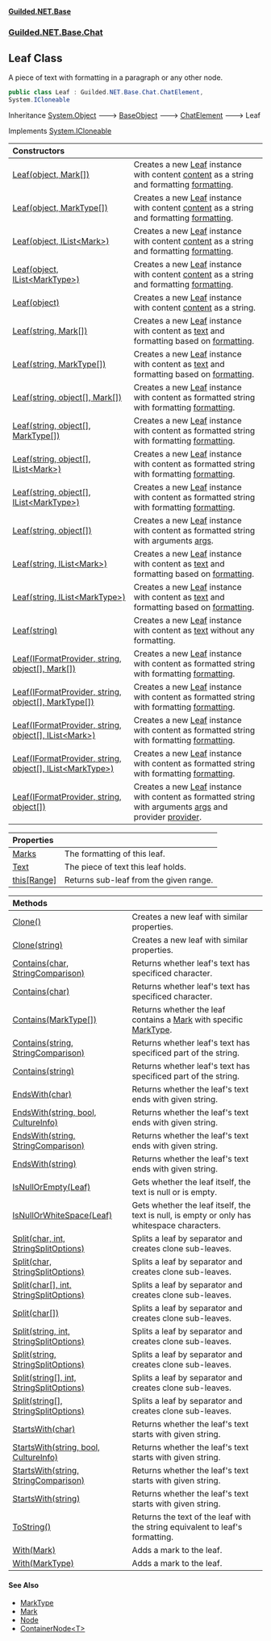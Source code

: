 #### [Guilded.NET.Base](Guilded_NET_Base.md 'Guilded.NET.Base')
### [Guilded.NET.Base.Chat](Guilded_NET_Base.md#Guilded_NET_Base_Chat 'Guilded.NET.Base.Chat')
## Leaf Class
A piece of text with formatting in a paragraph or any other node.  
```csharp
public class Leaf : Guilded.NET.Base.Chat.ChatElement,
System.ICloneable
```

Inheritance [System.Object](https://docs.microsoft.com/en-us/dotnet/api/System.Object 'System.Object') &#129106; [BaseObject](BaseObject.md 'Guilded.NET.Base.BaseObject') &#129106; [ChatElement](ChatElement.md 'Guilded.NET.Base.Chat.ChatElement') &#129106; Leaf  

Implements [System.ICloneable](https://docs.microsoft.com/en-us/dotnet/api/System.ICloneable 'System.ICloneable')  

| Constructors | |
| :--- | :--- |
| [Leaf(object, Mark[])](Leaf_Leaf(object_Mark__).md 'Guilded.NET.Base.Chat.Leaf.Leaf(object, Guilded.NET.Base.Chat.Mark[])') | Creates a new [Leaf](Leaf.md 'Guilded.NET.Base.Chat.Leaf') instance with content [content](Leaf_Leaf(object_Mark__).md#Guilded_NET_Base_Chat_Leaf_Leaf(object_Guilded_NET_Base_Chat_Mark__)_content 'Guilded.NET.Base.Chat.Leaf.Leaf(object, Guilded.NET.Base.Chat.Mark[]).content') as a string and formatting [formatting](Leaf_Leaf(object_Mark__).md#Guilded_NET_Base_Chat_Leaf_Leaf(object_Guilded_NET_Base_Chat_Mark__)_formatting 'Guilded.NET.Base.Chat.Leaf.Leaf(object, Guilded.NET.Base.Chat.Mark[]).formatting').<br/> |
| [Leaf(object, MarkType[])](Leaf_Leaf(object_MarkType__).md 'Guilded.NET.Base.Chat.Leaf.Leaf(object, Guilded.NET.Base.Chat.MarkType[])') | Creates a new [Leaf](Leaf.md 'Guilded.NET.Base.Chat.Leaf') instance with content [content](Leaf_Leaf(object_MarkType__).md#Guilded_NET_Base_Chat_Leaf_Leaf(object_Guilded_NET_Base_Chat_MarkType__)_content 'Guilded.NET.Base.Chat.Leaf.Leaf(object, Guilded.NET.Base.Chat.MarkType[]).content') as a string and formatting [formatting](Leaf_Leaf(object_MarkType__).md#Guilded_NET_Base_Chat_Leaf_Leaf(object_Guilded_NET_Base_Chat_MarkType__)_formatting 'Guilded.NET.Base.Chat.Leaf.Leaf(object, Guilded.NET.Base.Chat.MarkType[]).formatting').<br/> |
| [Leaf(object, IList&lt;Mark&gt;)](Leaf_Leaf(object_IList_Mark_).md 'Guilded.NET.Base.Chat.Leaf.Leaf(object, System.Collections.Generic.IList&lt;Guilded.NET.Base.Chat.Mark&gt;)') | Creates a new [Leaf](Leaf.md 'Guilded.NET.Base.Chat.Leaf') instance with content [content](Leaf_Leaf(object_IList_Mark_).md#Guilded_NET_Base_Chat_Leaf_Leaf(object_System_Collections_Generic_IList_Guilded_NET_Base_Chat_Mark_)_content 'Guilded.NET.Base.Chat.Leaf.Leaf(object, System.Collections.Generic.IList&lt;Guilded.NET.Base.Chat.Mark&gt;).content') as a string and formatting [formatting](Leaf_Leaf(object_IList_Mark_).md#Guilded_NET_Base_Chat_Leaf_Leaf(object_System_Collections_Generic_IList_Guilded_NET_Base_Chat_Mark_)_formatting 'Guilded.NET.Base.Chat.Leaf.Leaf(object, System.Collections.Generic.IList&lt;Guilded.NET.Base.Chat.Mark&gt;).formatting').<br/> |
| [Leaf(object, IList&lt;MarkType&gt;)](Leaf_Leaf(object_IList_MarkType_).md 'Guilded.NET.Base.Chat.Leaf.Leaf(object, System.Collections.Generic.IList&lt;Guilded.NET.Base.Chat.MarkType&gt;)') | Creates a new [Leaf](Leaf.md 'Guilded.NET.Base.Chat.Leaf') instance with content [content](Leaf_Leaf(object_IList_MarkType_).md#Guilded_NET_Base_Chat_Leaf_Leaf(object_System_Collections_Generic_IList_Guilded_NET_Base_Chat_MarkType_)_content 'Guilded.NET.Base.Chat.Leaf.Leaf(object, System.Collections.Generic.IList&lt;Guilded.NET.Base.Chat.MarkType&gt;).content') as a string and formatting [formatting](Leaf_Leaf(object_IList_MarkType_).md#Guilded_NET_Base_Chat_Leaf_Leaf(object_System_Collections_Generic_IList_Guilded_NET_Base_Chat_MarkType_)_formatting 'Guilded.NET.Base.Chat.Leaf.Leaf(object, System.Collections.Generic.IList&lt;Guilded.NET.Base.Chat.MarkType&gt;).formatting').<br/> |
| [Leaf(object)](Leaf_Leaf(object).md 'Guilded.NET.Base.Chat.Leaf.Leaf(object)') | Creates a new [Leaf](Leaf.md 'Guilded.NET.Base.Chat.Leaf') instance with content [content](Leaf_Leaf(object).md#Guilded_NET_Base_Chat_Leaf_Leaf(object)_content 'Guilded.NET.Base.Chat.Leaf.Leaf(object).content') as a string.<br/> |
| [Leaf(string, Mark[])](Leaf_Leaf(string_Mark__).md 'Guilded.NET.Base.Chat.Leaf.Leaf(string, Guilded.NET.Base.Chat.Mark[])') | Creates a new [Leaf](Leaf.md 'Guilded.NET.Base.Chat.Leaf') instance with content as [text](Leaf_Leaf(string_Mark__).md#Guilded_NET_Base_Chat_Leaf_Leaf(string_Guilded_NET_Base_Chat_Mark__)_text 'Guilded.NET.Base.Chat.Leaf.Leaf(string, Guilded.NET.Base.Chat.Mark[]).text') and formatting based on [formatting](Leaf_Leaf(string_Mark__).md#Guilded_NET_Base_Chat_Leaf_Leaf(string_Guilded_NET_Base_Chat_Mark__)_formatting 'Guilded.NET.Base.Chat.Leaf.Leaf(string, Guilded.NET.Base.Chat.Mark[]).formatting').<br/> |
| [Leaf(string, MarkType[])](Leaf_Leaf(string_MarkType__).md 'Guilded.NET.Base.Chat.Leaf.Leaf(string, Guilded.NET.Base.Chat.MarkType[])') | Creates a new [Leaf](Leaf.md 'Guilded.NET.Base.Chat.Leaf') instance with content as [text](Leaf_Leaf(string_MarkType__).md#Guilded_NET_Base_Chat_Leaf_Leaf(string_Guilded_NET_Base_Chat_MarkType__)_text 'Guilded.NET.Base.Chat.Leaf.Leaf(string, Guilded.NET.Base.Chat.MarkType[]).text') and formatting based on [formatting](Leaf_Leaf(string_MarkType__).md#Guilded_NET_Base_Chat_Leaf_Leaf(string_Guilded_NET_Base_Chat_MarkType__)_formatting 'Guilded.NET.Base.Chat.Leaf.Leaf(string, Guilded.NET.Base.Chat.MarkType[]).formatting').<br/> |
| [Leaf(string, object[], Mark[])](Leaf_Leaf(string_object___Mark__).md 'Guilded.NET.Base.Chat.Leaf.Leaf(string, object[], Guilded.NET.Base.Chat.Mark[])') | Creates a new [Leaf](Leaf.md 'Guilded.NET.Base.Chat.Leaf') instance with content as formatted string with formatting [formatting](Leaf_Leaf(string_object___Mark__).md#Guilded_NET_Base_Chat_Leaf_Leaf(string_object___Guilded_NET_Base_Chat_Mark__)_formatting 'Guilded.NET.Base.Chat.Leaf.Leaf(string, object[], Guilded.NET.Base.Chat.Mark[]).formatting').<br/> |
| [Leaf(string, object[], MarkType[])](Leaf_Leaf(string_object___MarkType__).md 'Guilded.NET.Base.Chat.Leaf.Leaf(string, object[], Guilded.NET.Base.Chat.MarkType[])') | Creates a new [Leaf](Leaf.md 'Guilded.NET.Base.Chat.Leaf') instance with content as formatted string with formatting [formatting](Leaf_Leaf(string_object___MarkType__).md#Guilded_NET_Base_Chat_Leaf_Leaf(string_object___Guilded_NET_Base_Chat_MarkType__)_formatting 'Guilded.NET.Base.Chat.Leaf.Leaf(string, object[], Guilded.NET.Base.Chat.MarkType[]).formatting').<br/> |
| [Leaf(string, object[], IList&lt;Mark&gt;)](Leaf_Leaf(string_object___IList_Mark_).md 'Guilded.NET.Base.Chat.Leaf.Leaf(string, object[], System.Collections.Generic.IList&lt;Guilded.NET.Base.Chat.Mark&gt;)') | Creates a new [Leaf](Leaf.md 'Guilded.NET.Base.Chat.Leaf') instance with content as formatted string with formatting [formatting](Leaf_Leaf(string_object___IList_Mark_).md#Guilded_NET_Base_Chat_Leaf_Leaf(string_object___System_Collections_Generic_IList_Guilded_NET_Base_Chat_Mark_)_formatting 'Guilded.NET.Base.Chat.Leaf.Leaf(string, object[], System.Collections.Generic.IList&lt;Guilded.NET.Base.Chat.Mark&gt;).formatting').<br/> |
| [Leaf(string, object[], IList&lt;MarkType&gt;)](Leaf_Leaf(string_object___IList_MarkType_).md 'Guilded.NET.Base.Chat.Leaf.Leaf(string, object[], System.Collections.Generic.IList&lt;Guilded.NET.Base.Chat.MarkType&gt;)') | Creates a new [Leaf](Leaf.md 'Guilded.NET.Base.Chat.Leaf') instance with content as formatted string with formatting [formatting](Leaf_Leaf(string_object___IList_MarkType_).md#Guilded_NET_Base_Chat_Leaf_Leaf(string_object___System_Collections_Generic_IList_Guilded_NET_Base_Chat_MarkType_)_formatting 'Guilded.NET.Base.Chat.Leaf.Leaf(string, object[], System.Collections.Generic.IList&lt;Guilded.NET.Base.Chat.MarkType&gt;).formatting').<br/> |
| [Leaf(string, object[])](Leaf_Leaf(string_object__).md 'Guilded.NET.Base.Chat.Leaf.Leaf(string, object[])') | Creates a new [Leaf](Leaf.md 'Guilded.NET.Base.Chat.Leaf') instance with content as formatted string with arguments [args](Leaf_Leaf(string_object__).md#Guilded_NET_Base_Chat_Leaf_Leaf(string_object__)_args 'Guilded.NET.Base.Chat.Leaf.Leaf(string, object[]).args').<br/> |
| [Leaf(string, IList&lt;Mark&gt;)](Leaf_Leaf(string_IList_Mark_).md 'Guilded.NET.Base.Chat.Leaf.Leaf(string, System.Collections.Generic.IList&lt;Guilded.NET.Base.Chat.Mark&gt;)') | Creates a new [Leaf](Leaf.md 'Guilded.NET.Base.Chat.Leaf') instance with content as [text](Leaf_Leaf(string_IList_Mark_).md#Guilded_NET_Base_Chat_Leaf_Leaf(string_System_Collections_Generic_IList_Guilded_NET_Base_Chat_Mark_)_text 'Guilded.NET.Base.Chat.Leaf.Leaf(string, System.Collections.Generic.IList&lt;Guilded.NET.Base.Chat.Mark&gt;).text') and formatting based on [formatting](Leaf_Leaf(string_IList_Mark_).md#Guilded_NET_Base_Chat_Leaf_Leaf(string_System_Collections_Generic_IList_Guilded_NET_Base_Chat_Mark_)_formatting 'Guilded.NET.Base.Chat.Leaf.Leaf(string, System.Collections.Generic.IList&lt;Guilded.NET.Base.Chat.Mark&gt;).formatting').<br/> |
| [Leaf(string, IList&lt;MarkType&gt;)](Leaf_Leaf(string_IList_MarkType_).md 'Guilded.NET.Base.Chat.Leaf.Leaf(string, System.Collections.Generic.IList&lt;Guilded.NET.Base.Chat.MarkType&gt;)') | Creates a new [Leaf](Leaf.md 'Guilded.NET.Base.Chat.Leaf') instance with content as [text](Leaf_Leaf(string_IList_MarkType_).md#Guilded_NET_Base_Chat_Leaf_Leaf(string_System_Collections_Generic_IList_Guilded_NET_Base_Chat_MarkType_)_text 'Guilded.NET.Base.Chat.Leaf.Leaf(string, System.Collections.Generic.IList&lt;Guilded.NET.Base.Chat.MarkType&gt;).text') and formatting based on [formatting](Leaf_Leaf(string_IList_MarkType_).md#Guilded_NET_Base_Chat_Leaf_Leaf(string_System_Collections_Generic_IList_Guilded_NET_Base_Chat_MarkType_)_formatting 'Guilded.NET.Base.Chat.Leaf.Leaf(string, System.Collections.Generic.IList&lt;Guilded.NET.Base.Chat.MarkType&gt;).formatting').<br/> |
| [Leaf(string)](Leaf_Leaf(string).md 'Guilded.NET.Base.Chat.Leaf.Leaf(string)') | Creates a new [Leaf](Leaf.md 'Guilded.NET.Base.Chat.Leaf') instance with content as [text](Leaf_Leaf(string).md#Guilded_NET_Base_Chat_Leaf_Leaf(string)_text 'Guilded.NET.Base.Chat.Leaf.Leaf(string).text') without any formatting.<br/> |
| [Leaf(IFormatProvider, string, object[], Mark[])](Leaf_Leaf(IFormatProvider_string_object___Mark__).md 'Guilded.NET.Base.Chat.Leaf.Leaf(System.IFormatProvider, string, object[], Guilded.NET.Base.Chat.Mark[])') | Creates a new [Leaf](Leaf.md 'Guilded.NET.Base.Chat.Leaf') instance with content as formatted string with formatting [formatting](Leaf_Leaf(IFormatProvider_string_object___Mark__).md#Guilded_NET_Base_Chat_Leaf_Leaf(System_IFormatProvider_string_object___Guilded_NET_Base_Chat_Mark__)_formatting 'Guilded.NET.Base.Chat.Leaf.Leaf(System.IFormatProvider, string, object[], Guilded.NET.Base.Chat.Mark[]).formatting').<br/> |
| [Leaf(IFormatProvider, string, object[], MarkType[])](Leaf_Leaf(IFormatProvider_string_object___MarkType__).md 'Guilded.NET.Base.Chat.Leaf.Leaf(System.IFormatProvider, string, object[], Guilded.NET.Base.Chat.MarkType[])') | Creates a new [Leaf](Leaf.md 'Guilded.NET.Base.Chat.Leaf') instance with content as formatted string with formatting [formatting](Leaf_Leaf(IFormatProvider_string_object___MarkType__).md#Guilded_NET_Base_Chat_Leaf_Leaf(System_IFormatProvider_string_object___Guilded_NET_Base_Chat_MarkType__)_formatting 'Guilded.NET.Base.Chat.Leaf.Leaf(System.IFormatProvider, string, object[], Guilded.NET.Base.Chat.MarkType[]).formatting').<br/> |
| [Leaf(IFormatProvider, string, object[], IList&lt;Mark&gt;)](Leaf_Leaf(IFormatProvider_string_object___IList_Mark_).md 'Guilded.NET.Base.Chat.Leaf.Leaf(System.IFormatProvider, string, object[], System.Collections.Generic.IList&lt;Guilded.NET.Base.Chat.Mark&gt;)') | Creates a new [Leaf](Leaf.md 'Guilded.NET.Base.Chat.Leaf') instance with content as formatted string with formatting [formatting](Leaf_Leaf(IFormatProvider_string_object___IList_Mark_).md#Guilded_NET_Base_Chat_Leaf_Leaf(System_IFormatProvider_string_object___System_Collections_Generic_IList_Guilded_NET_Base_Chat_Mark_)_formatting 'Guilded.NET.Base.Chat.Leaf.Leaf(System.IFormatProvider, string, object[], System.Collections.Generic.IList&lt;Guilded.NET.Base.Chat.Mark&gt;).formatting').<br/> |
| [Leaf(IFormatProvider, string, object[], IList&lt;MarkType&gt;)](Leaf_Leaf(IFormatProvider_string_object___IList_MarkType_).md 'Guilded.NET.Base.Chat.Leaf.Leaf(System.IFormatProvider, string, object[], System.Collections.Generic.IList&lt;Guilded.NET.Base.Chat.MarkType&gt;)') | Creates a new [Leaf](Leaf.md 'Guilded.NET.Base.Chat.Leaf') instance with content as formatted string with formatting [formatting](Leaf_Leaf(IFormatProvider_string_object___IList_MarkType_).md#Guilded_NET_Base_Chat_Leaf_Leaf(System_IFormatProvider_string_object___System_Collections_Generic_IList_Guilded_NET_Base_Chat_MarkType_)_formatting 'Guilded.NET.Base.Chat.Leaf.Leaf(System.IFormatProvider, string, object[], System.Collections.Generic.IList&lt;Guilded.NET.Base.Chat.MarkType&gt;).formatting').<br/> |
| [Leaf(IFormatProvider, string, object[])](Leaf_Leaf(IFormatProvider_string_object__).md 'Guilded.NET.Base.Chat.Leaf.Leaf(System.IFormatProvider, string, object[])') | Creates a new [Leaf](Leaf.md 'Guilded.NET.Base.Chat.Leaf') instance with content as formatted string with arguments [args](Leaf_Leaf(IFormatProvider_string_object__).md#Guilded_NET_Base_Chat_Leaf_Leaf(System_IFormatProvider_string_object__)_args 'Guilded.NET.Base.Chat.Leaf.Leaf(System.IFormatProvider, string, object[]).args') and provider [provider](Leaf_Leaf(IFormatProvider_string_object__).md#Guilded_NET_Base_Chat_Leaf_Leaf(System_IFormatProvider_string_object__)_provider 'Guilded.NET.Base.Chat.Leaf.Leaf(System.IFormatProvider, string, object[]).provider').<br/> |

| Properties | |
| :--- | :--- |
| [Marks](Leaf_Marks.md 'Guilded.NET.Base.Chat.Leaf.Marks') | The formatting of this leaf.<br/> |
| [Text](Leaf_Text.md 'Guilded.NET.Base.Chat.Leaf.Text') | The piece of text this leaf holds.<br/> |
| [this[Range]](Leaf_this_Range_.md 'Guilded.NET.Base.Chat.Leaf.this[System.Range]') | Returns sub-leaf from the given range.<br/> |

| Methods | |
| :--- | :--- |
| [Clone()](Leaf_Clone().md 'Guilded.NET.Base.Chat.Leaf.Clone()') | Creates a new leaf with similar properties.<br/> |
| [Clone(string)](Leaf_Clone(string).md 'Guilded.NET.Base.Chat.Leaf.Clone(string)') | Creates a new leaf with similar properties.<br/> |
| [Contains(char, StringComparison)](Leaf_Contains(char_StringComparison).md 'Guilded.NET.Base.Chat.Leaf.Contains(char, System.StringComparison)') | Returns whether leaf's text has specificed character.<br/> |
| [Contains(char)](Leaf_Contains(char).md 'Guilded.NET.Base.Chat.Leaf.Contains(char)') | Returns whether leaf's text has specificed character.<br/> |
| [Contains(MarkType[])](Leaf_Contains(MarkType__).md 'Guilded.NET.Base.Chat.Leaf.Contains(Guilded.NET.Base.Chat.MarkType[])') | Returns whether the leaf contains a [Mark](Mark.md 'Guilded.NET.Base.Chat.Mark') with specific [MarkType](MarkType.md 'Guilded.NET.Base.Chat.MarkType').<br/> |
| [Contains(string, StringComparison)](Leaf_Contains(string_StringComparison).md 'Guilded.NET.Base.Chat.Leaf.Contains(string, System.StringComparison)') | Returns whether leaf's text has specificed part of the string.<br/> |
| [Contains(string)](Leaf_Contains(string).md 'Guilded.NET.Base.Chat.Leaf.Contains(string)') | Returns whether leaf's text has specificed part of the string.<br/> |
| [EndsWith(char)](Leaf_EndsWith(char).md 'Guilded.NET.Base.Chat.Leaf.EndsWith(char)') | Returns whether the leaf's text ends with given string.<br/> |
| [EndsWith(string, bool, CultureInfo)](Leaf_EndsWith(string_bool_CultureInfo).md 'Guilded.NET.Base.Chat.Leaf.EndsWith(string, bool, System.Globalization.CultureInfo)') | Returns whether the leaf's text ends with given string.<br/> |
| [EndsWith(string, StringComparison)](Leaf_EndsWith(string_StringComparison).md 'Guilded.NET.Base.Chat.Leaf.EndsWith(string, System.StringComparison)') | Returns whether the leaf's text ends with given string.<br/> |
| [EndsWith(string)](Leaf_EndsWith(string).md 'Guilded.NET.Base.Chat.Leaf.EndsWith(string)') | Returns whether the leaf's text ends with given string.<br/> |
| [IsNullOrEmpty(Leaf)](Leaf_IsNullOrEmpty(Leaf).md 'Guilded.NET.Base.Chat.Leaf.IsNullOrEmpty(Guilded.NET.Base.Chat.Leaf)') | Gets whether the leaf itself, the text is null or is empty.<br/> |
| [IsNullOrWhiteSpace(Leaf)](Leaf_IsNullOrWhiteSpace(Leaf).md 'Guilded.NET.Base.Chat.Leaf.IsNullOrWhiteSpace(Guilded.NET.Base.Chat.Leaf)') | Gets whether the leaf itself, the text is null, is empty or only has whitespace characters.<br/> |
| [Split(char, int, StringSplitOptions)](Leaf_Split(char_int_StringSplitOptions).md 'Guilded.NET.Base.Chat.Leaf.Split(char, int, System.StringSplitOptions)') | Splits a leaf by separator and creates clone sub-leaves.<br/> |
| [Split(char, StringSplitOptions)](Leaf_Split(char_StringSplitOptions).md 'Guilded.NET.Base.Chat.Leaf.Split(char, System.StringSplitOptions)') | Splits a leaf by separator and creates clone sub-leaves.<br/> |
| [Split(char[], int, StringSplitOptions)](Leaf_Split(char___int_StringSplitOptions).md 'Guilded.NET.Base.Chat.Leaf.Split(char[], int, System.StringSplitOptions)') | Splits a leaf by separator and creates clone sub-leaves.<br/> |
| [Split(char[])](Leaf_Split(char__).md 'Guilded.NET.Base.Chat.Leaf.Split(char[])') | Splits a leaf by separator and creates clone sub-leaves.<br/> |
| [Split(string, int, StringSplitOptions)](Leaf_Split(string_int_StringSplitOptions).md 'Guilded.NET.Base.Chat.Leaf.Split(string, int, System.StringSplitOptions)') | Splits a leaf by separator and creates clone sub-leaves.<br/> |
| [Split(string, StringSplitOptions)](Leaf_Split(string_StringSplitOptions).md 'Guilded.NET.Base.Chat.Leaf.Split(string, System.StringSplitOptions)') | Splits a leaf by separator and creates clone sub-leaves.<br/> |
| [Split(string[], int, StringSplitOptions)](Leaf_Split(string___int_StringSplitOptions).md 'Guilded.NET.Base.Chat.Leaf.Split(string[], int, System.StringSplitOptions)') | Splits a leaf by separator and creates clone sub-leaves.<br/> |
| [Split(string[], StringSplitOptions)](Leaf_Split(string___StringSplitOptions).md 'Guilded.NET.Base.Chat.Leaf.Split(string[], System.StringSplitOptions)') | Splits a leaf by separator and creates clone sub-leaves.<br/> |
| [StartsWith(char)](Leaf_StartsWith(char).md 'Guilded.NET.Base.Chat.Leaf.StartsWith(char)') | Returns whether the leaf's text starts with given string.<br/> |
| [StartsWith(string, bool, CultureInfo)](Leaf_StartsWith(string_bool_CultureInfo).md 'Guilded.NET.Base.Chat.Leaf.StartsWith(string, bool, System.Globalization.CultureInfo)') | Returns whether the leaf's text starts with given string.<br/> |
| [StartsWith(string, StringComparison)](Leaf_StartsWith(string_StringComparison).md 'Guilded.NET.Base.Chat.Leaf.StartsWith(string, System.StringComparison)') | Returns whether the leaf's text starts with given string.<br/> |
| [StartsWith(string)](Leaf_StartsWith(string).md 'Guilded.NET.Base.Chat.Leaf.StartsWith(string)') | Returns whether the leaf's text starts with given string.<br/> |
| [ToString()](Leaf_ToString().md 'Guilded.NET.Base.Chat.Leaf.ToString()') | Returns the text of the leaf with the string equivalent to leaf's formatting.<br/> |
| [With(Mark)](Leaf_With(Mark).md 'Guilded.NET.Base.Chat.Leaf.With(Guilded.NET.Base.Chat.Mark)') | Adds a mark to the leaf.<br/> |
| [With(MarkType)](Leaf_With(MarkType).md 'Guilded.NET.Base.Chat.Leaf.With(Guilded.NET.Base.Chat.MarkType)') | Adds a mark to the leaf.<br/> |
#### See Also
- [MarkType](MarkType.md 'Guilded.NET.Base.Chat.MarkType')
- [Mark](Mark.md 'Guilded.NET.Base.Chat.Mark')
- [Node](Node.md 'Guilded.NET.Base.Chat.Node')
- [ContainerNode&lt;T&gt;](ContainerNode_T_.md 'Guilded.NET.Base.Chat.ContainerNode&lt;T&gt;')
